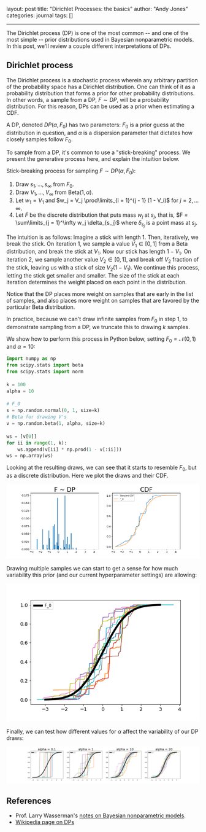 layout: post
title: "Dirichlet Processes: the basics"
author: "Andy Jones"
categories: journal
tags: []
<!-- image: -->
---


The Dirichlet process (DP) is one of the most common -- and one of the most simple -- prior distributions used in Bayesian nonparametric models. In this post, we'll review a couple different interpretations of DPs.

## Dirichlet process

The Dirichlet process is a stochastic process wherein any arbitrary partition of the probability space has a Dirichlet distribution. One can think of it as a probability distribution that forms a prior for other probability distributions. In other words, a sample from a DP, $F \sim DP$, will be a probability distribution. For this reason, DPs can be used as a prior when estimating a CDF.

A DP, denoted $DP(\alpha, F_0)$ has two parameters: $F_0$ is a prior guess at the distribution in question, and $\alpha$ is a dispersion parameter that dictates how closely samples follow $F_0$.

To sample from a DP, it's common to use a "stick-breaking" process. We present the generative process here, and explain the intuition below.

Stick-breaking process for sampling $F \sim DP(\alpha, F_0)$:
1. Draw $s_1, \dots, s_\infty$ from $F_0$.
2. Draw $V_1, \dots, V_\infty$ from $\text{Beta}(1, \alpha)$.
3. Let $w_1 = V_1$ and $w_j = V_j \prod\limits_{i = 1}^{j - 1} (1 - V_i)$ for $j = 2, \dots \infty$.
4. Let $F$ be the discrete distribution that puts mass $w_j$ at $s_j$, that is, $F = \sum\limits_{j = 1}^\infty w_j \delta_{s_j}$ where $\delta_{s_j}$ is a point mass at $s_j$.

The intuition is as follows: Imagine a stick with length $1$. Then, iteratively, we break the stick. On iteration $1$, we sample a value $V_1 \in [0, 1]$ from a Beta distribution, and break the stick at $V_1$. Now our stick has length $1 - V_1$. On iteration $2$, we sample another value $V_2 \in [0, 1]$, and break off $V_2$ fraction of the stick, leaving us with a stick of size $V_2(1 - V_1)$. We continue this process, letting the stick get smaller and smaller. The size of the stick at each iteration determines the weight placed on each point in the distribution.

Notice that the DP places more weight on samples that are early in the list of samples, and also places more weight on samples that are favored by the particular Beta distribution.

In practice, because we can't draw infinite samples from $F_0$ in step 1, to demonstrate sampling from a DP, we truncate this to drawing $k$ samples.

We show how to perform this process in Python below, setting $F_0 = \mathcal{N}(0, 1)$ and $\alpha = 10$:

```python
import numpy as np
from scipy.stats import beta
from scipy.stats import norm

k = 100
alpha = 10

# F_0
s = np.random.normal(0, 1, size=k)
# Beta for drawing V's
v = np.random.beta(1, alpha, size=k)

ws = [v[0]]
for ii in range(1, k):
    ws.append(v[ii] * np.prod(1 - v[:ii]))
ws = np.array(ws)
```

Looking at the resulting draws, we can see that it starts to resemble $F_0$, but as a discrete distribution. Here we plot the draws and their CDF.

![f_and_cdf](/assets/f_and_cdf.png)

Drawing multiple samples we can start to get a sense for how much variability this prior (and our current hyperparameter settings) are allowing:

![multiple_draws](/assets/multiple_draws.png)

Finally, we can test how different values for $\alpha$ affect the variability of our DP draws:

![multiple_alphas](/assets/multiple_alphas.png)


## References
- Prof. Larry Wasserman's [notes on Bayesian nonparametric models](https://www.stat.cmu.edu/~larry/=sml/nonparbayes).
- [Wikipedia page on DPs](https://www.wikiwand.com/en/Dirichlet_process)
